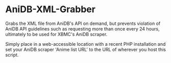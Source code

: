 AniDB-XML-Grabber
=================

Grabs the XML file from AniDB's API on demand, but prevents violation of AniDB API guidelines such as requesting more than once every 24 hours, ultimately to be used for XBMC's AniDB scraper.

Simply place in a web-accessible location with a recent PHP installation and set your AniDB scraper 'Anime list URL' to the URL of wherever you host this script.